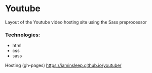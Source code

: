 # Youtube
Layout of the Youtube video hosting site using the Sass preprocessor

### Technologies:
- html
- css
- sass

Hosting (gh-pages)
https://iaminsleep.github.io/youtube/
